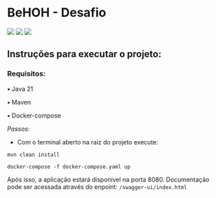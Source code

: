 # BeHOH - Desafio

![](https://img.shields.io/badge/Java-ED8B00?style=for-the-badge&logo=java&logoColor=white)
![](https://img.shields.io/badge/Spring-6DB33F?style=for-the-badge&logo=spring&logoColor=white)
![](https://img.shields.io/badge/PostgreSQL-316192?style=for-the-badge&logo=postgresql&logoColor=white)

## Instruções para executar o projeto:

### Requisitos:

**•** Java 21

**•** Maven

**•** Docker-compose

*Passos:*

- Com o terminal aberto na raiz do projeto execute:

`mvn clean install`

`docker-compose -f docker-compose.yaml up`

Após isso, a aplicação estará disponível na porta 8080.
Documentação pode ser acessada através do enpoint: `/swagger-ui/index.html`
